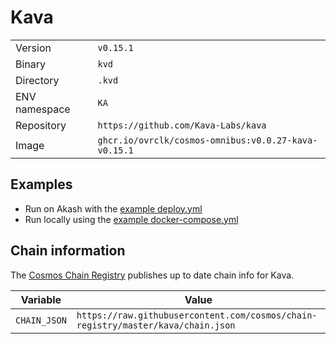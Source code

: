 # Kava

| | |
|---|---|
|Version|`v0.15.1`|
|Binary|`kvd`|
|Directory|`.kvd`|
|ENV namespace|`KA`|
|Repository|`https://github.com/Kava-Labs/kava`|
|Image|`ghcr.io/ovrclk/cosmos-omnibus:v0.0.27-kava-v0.15.1`|

## Examples

- Run on Akash with the [example deploy.yml](./deploy.yml)
- Run locally using the [example docker-compose.yml](./docker-compose.yml)

## Chain information

The [Cosmos Chain Registry](https://github.com/cosmos/chain-registry) publishes up to date chain info for Kava.

|Variable|Value|
|---|---|
|`CHAIN_JSON`|`https://raw.githubusercontent.com/cosmos/chain-registry/master/kava/chain.json`|
